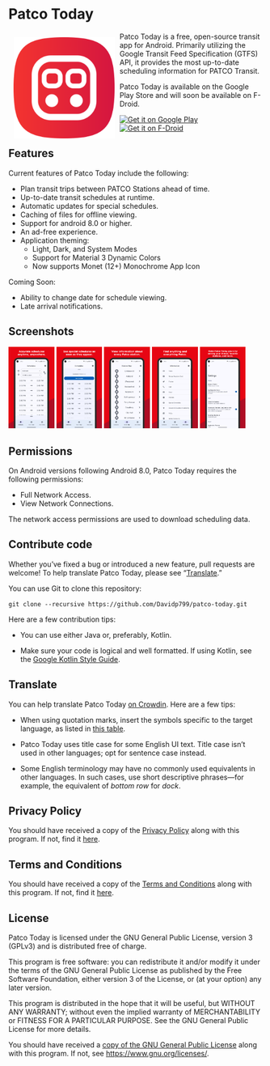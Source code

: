 # Patco Today

<img src="/readme/PatcoToday-logo.png" align="left"
width="200" hspace="10" vspace="10">

Patco Today is a free, open-source transit app for Android. Primarily utilizing the Google Transit Feed Specification (GTFS) API, it provides the most up-to-date scheduling information for PATCO Transit.

Patco Today is available on the Google Play Store and will soon be available on F-Droid.

<p align="left">
	<a href="https://play.google.com/store/apps/details?id=com.davidp799.patcotoday">
	    <img alt="Get it on Google Play"
		height="80"
		src="https://play.google.com/intl/en_us/badges/images/generic/en_badge_web_generic.png" />
	</a>  
	<a href="https://f-droid.org/app/NOT_YET">
	    <img alt="Get it on F-Droid"
		height="80"
		src="https://f-droid.org/badge/get-it-on.png" />
	</a>
</p>
        
## Features

Current features of Patco Today include the following:
- Plan transit trips between PATCO Stations ahead of time.
- Up-to-date transit schedules at runtime.
- Automatic updates for special schedules.
- Caching of files for offline viewing.
- Support for android 8.0 or higher.
- An ad-free experience.
- Application theming:
	* Light, Dark, and System Modes
	* Support for Material 3 Dynamic Colors
	* Now supports Monet (12+) Monochrome App Icon

Coming Soon:
- Ability to change date for schedule viewing.
- Late arrival notifications.

## Screenshots

<p float="middle">
	<img src="/readme/PatcoTodayFramed1.png" width="18%"/>
	<img src="/readme/PatcoTodayFramed2.png" width="18%" /> 
	<img src="/readme/PatcoTodayFramed3.png" width="18%" />
	<img src="/readme/PatcoTodayFramed4.png" width="18%" /> 
	<img src="/readme/PatcoTodayFramed5.png" width="18%" />
</p>

## Permissions

On Android versions following Android 8.0, Patco Today requires the following permissions:
- Full Network Access.
- View Network Connections.

The network access permissions are used to download scheduling data.

## Contribute code

Whether you’ve fixed a bug or introduced a new feature, pull requests are welcome! To help translate Patco Today, please see “[Translate](#translate).”

You can use Git to clone this repository:

```
git clone --recursive https://github.com/Davidp799/patco-today.git
```

Here are a few contribution tips:

- You can use either Java or, preferably, Kotlin.

- Make sure your code is logical and well formatted. If using Kotlin, see the [Google Kotlin Style Guide](https://developer.android.com/kotlin/style-guide).

## Translate

You can help translate Patco Today [on Crowdin](https://crowdin.com/project/patco-today). Here are a few tips:

- When using quotation marks, insert the symbols specific to the target language, as listed in [this table](https://en.wikipedia.org/wiki/Quotation_mark#Summary_table).

- Patco Today uses title case for some English UI text. Title case isn’t used in other languages; opt for sentence case instead.

- Some English terminology may have no commonly used equivalents in other languages. In such cases, use short descriptive phrases—for example, the equivalent of _bottom row_ for _dock_.

## Privacy Policy

You should have received a copy of the [Privacy Policy](privacy-policy.md) along with this program. If not, find it [here](https://www.termsfeed.com/live/7267d0fc-3b09-435a-bf45-71ead0cc1494).

## Terms and Conditions

You should have received a copy of the [Terms and Conditions](terms-conditions.md) along with this program. If not, find it [here](https://www.termsfeed.com/live/e56e7ea1-704d-45cf-9b6c-36c786290c1b).

## License
Patco Today is licensed under the GNU General Public License, version 3 (GPLv3) and is distributed free of charge.
    
  This program is free software: you can redistribute it and/or modify
  it under the terms of the GNU General Public License as published by
  the Free Software Foundation, either version 3 of the License, or
  (at your option) any later version.

  This program is distributed in the hope that it will be useful,
  but WITHOUT ANY WARRANTY; without even the implied warranty of
  MERCHANTABILITY or FITNESS FOR A PARTICULAR PURPOSE.  See the
  GNU General Public License for more details.

  You should have received a [copy of the GNU General Public License](license.md)
  along with this program.  If not, see <https://www.gnu.org/licenses/>.
